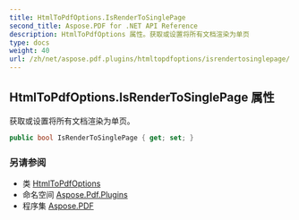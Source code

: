 ```yaml
---
title: HtmlToPdfOptions.IsRenderToSinglePage
second_title: Aspose.PDF for .NET API Reference
description: HtmlToPdfOptions 属性。获取或设置将所有文档渲染为单页
type: docs
weight: 40
url: /zh/net/aspose.pdf.plugins/htmltopdfoptions/isrendertosinglepage/
---
```

## HtmlToPdfOptions.IsRenderToSinglePage 属性

获取或设置将所有文档渲染为单页。

```csharp
public bool IsRenderToSinglePage { get; set; }
```

### 另请参阅

* 类 [HtmlToPdfOptions](../)
* 命名空间 [Aspose.Pdf.Plugins](../../../aspose.pdf.plugins/)
* 程序集 [Aspose.PDF](../../../)